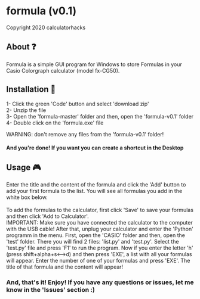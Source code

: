 # formula (v0.1)
Copyright 2020 calculatorhacks 

## About ❓
Formula is a simple GUI program for Windows to store Formulas in your Casio Colorgraph calculator (model fx-CG50). 

## Installation 💾
1- Click the green 'Code' button and select 'download zip'<br>
2- Unzip the file<br>
3- Open the 'formula-master' folder and then, open the 'formula-v0.1' folder<br>
4- Double click on the 'formula.exe' file<br>

WARNING: don't remove any files from the 'formula-v0.1' folder!<br>

#### And you're done! If you want you can create a shortcut in the Desktop

## Usage 🎮
Enter the title and the content of the formula and click the 'Add' button to add your first formula to the list. You will see all formulas you add in the white box below. <br><br>
To add the formulas to the calculator, first click 'Save' to save your formulas and then click 'Add to Calculator'. <br>
IMPORTANT: Make sure you have connected the calculator to the computer with the USB cable!
After that, unplug your calculator and enter the 'Python' programm in the menu. First, open the 'CASIO' folder and then, open the 'test' folder. There you will find 2 files: 'list.py' and 'test.py'. Select the 'test.py' file and press 'F1' to run the program. Now if you enter the letter 'h' (press shift+alpha+s<-->d) and then press 'EXE', a list with all your formulas will appear. Enter the number of one of your formulas and press 'EXE'. The title of that formula and the content will appear!
### And, that's it! Enjoy! If you have any questions or issues, let me know in the 'Issues' section :)

